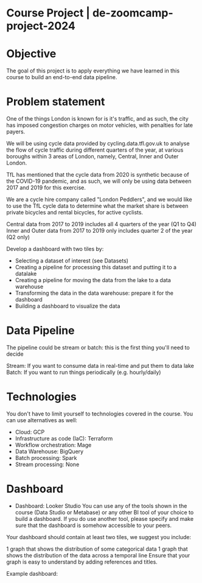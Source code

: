 # Course Project | de-zoomcamp-project-2024

# Objective
The goal of this project is to apply everything we have learned in this course to build an end-to-end data pipeline.

# Problem statement
One of the things London is known for is it's traffic, and as such, the city has imposed congestion charges on motor vehicles, with penalties for late payers.

We will be using cycle data provided by cycling.data.tfl.gov.uk to analyse the flow of cycle traffic during different quarters of the year, at various boroughs within 3 areas of London, namely, Central, Inner and Outer London.

TfL has mentioned that the cycle data from 2020 is synthetic because of the COVID-19 pandemic, and as such, we will only be using data between 2017 and 2019 for this exercise.

We are a cycle hire company called "London Peddlers", and we would like to use the TfL cycle data to determine what the market share is between private bicycles and rental bicycles, for active cyclists. 

Central data from 2017 to 2019 includes all 4 quarters of the year (Q1 to Q4)
Inner and Outer data from 2017 to 2019 only includes quarter 2 of the year (Q2 only)

Develop a dashboard with two tiles by:

- Selecting a dataset of interest (see Datasets)
- Creating a pipeline for processing this dataset and putting it to a datalake
- Creating a pipeline for moving the data from the lake to a data warehouse
- Transforming the data in the data warehouse: prepare it for the dashboard
- Building a dashboard to visualize the data

# Data Pipeline
The pipeline could be stream or batch: this is the first thing you'll need to decide

Stream: If you want to consume data in real-time and put them to data lake
Batch: If you want to run things periodically (e.g. hourly/daily)
# Technologies
You don't have to limit yourself to technologies covered in the course. You can use alternatives as well:

- Cloud: GCP
- Infrastructure as code (IaC): Terraform
- Workflow orchestration: Mage
- Data Warehouse: BigQuery
- Batch processing: Spark
- Stream processing: None


# Dashboard

- Dashboard: Looker Studio
You can use any of the tools shown in the course (Data Studio or Metabase) or any other BI tool of your choice to build a dashboard. If you do use another tool, please specify and make sure that the dashboard is somehow accessible to your peers.

Your dashboard should contain at least two tiles, we suggest you include:

1 graph that shows the distribution of some categorical data
1 graph that shows the distribution of the data across a temporal line
Ensure that your graph is easy to understand by adding references and titles.

Example dashboard:

